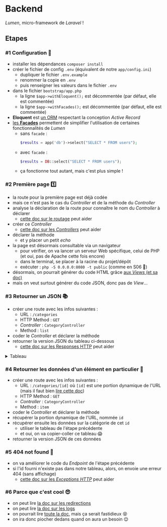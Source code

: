 # Backend

_Lumen_, micro-framework de _Laravel_ !

## Etapes

### #1 Configuration :wrench:

- installer les dépendances `composer install`
- créer le fichier de config `.env` (équivalent de notre `app/config.ini`)
  - dupliquer le fichier `.env.example`
  - renommer la copie en `.env`
  - puis renseigner les valeurs dans le fichier `.env`
- dans le fichier `bootstrap/app.php`
  - la ligne `$app->withEloquent();` est décommentée (par défaut, elle est commentée)
  - la ligne `$app->withFacades();` est décommentée (par défaut, elle est commentée)
- **Eloquent** est [un ORM](https://fr.wikipedia.org/wiki/Mapping_objet-relationnel) respectant la conception _Active Record_
- [les **Facades**](https://fr.wikipedia.org/wiki/Fa%C3%A7ade_(patron_de_conception)) permettent de simplifier l'utilisation de certaines fonctionnalités de _Lumen_
  - sans `facade` :
    ```php
    $results = app('db')->select("SELECT * FROM users");
    ```
  - avec `facade` :
    ```php
    $results = DB::select("SELECT * FROM users");
    ```
  - ça fonctionne tout autant, mais c'est plus simple !

### #2 Première page :one:

- la route pour la première page est déjà codée
- mais ce n'est pas le cas du _Controller_ et de la méthode du _Controller_
- analyse la déclaration de la route pour connaître le nom du _Controller_ à déclarer
  - [cette doc sur le routage](https://lumen.laravel.com/docs/routing) peut aider
- créer ce _Controller_
  - [cette doc sur les _Controllers_](https://lumen.laravel.com/docs/controllers) peut aider
- déclarer la méthode
  - et y placer un petit _echo_
- la page est désormais consultable via un navigateur
  - pour vérifier, on va lancer un serveur Web spécifique, celui de PHP (et oui, pas de Apache cette fois encore)
  - dans le terminal, se placer à la racine du projet/dépôt
  - exécuter : `php -S 0.0.0.0:8080 -t public` (comme en S06 :tada:)
- désormais, on pourrait générer du code HTML grâce [aux _Views_ (et sa doc)](https://lumen.laravel.com/docs/views)
- mais on veut surtout générer du code JSON, donc pas de _View_...

### #3 Retourner un JSON :books:

- créer une route avec les infos suivantes :
  - URL : `/categories`
  - HTTP Method : `GET`
  - _Controller_ : `CategoryController`
  - Method : `list`
- coder le _Controller_ et déclarer la méthode
- retourner la version JSON du tableau ci-dessous
  - [cette doc sur les Responses HTTP](https://lumen.laravel.com/docs/responses#json-responses) peut aider

<details><summary>Tableau</summary>

```php
$categoriesList = [
  1 => [
    'id' => 1,
    'name' => 'Chemin vers O\'clock',
    'status' => 1
  ],
  2 => [
    'id' => 2,
    'name' => 'Courses',
    'status' => 1
  ],
  3 => [
    'id' => 3,
    'name' => 'O\'clock',
    'status' => 1
  ],
  4 => [
    'id' => 4,
    'name' => 'Titre Professionnel',
    'status' => 1
  ]
];
```

</details>

### #4 Retourner les données d'un élément en particulier :notebook:

- créer une route avec les infos suivantes :
  - URL : `/categories/[id]` où `[id]` est une portion dynamique de l'URL (mais il faut bien [lire cette doc](https://lumen.laravel.com/docs/routing#required-parameters))
  - HTTP Method : `GET`
  - _Controller_ : `CategoryController`
  - Method : `item`
- coder le _Controller_ et déclarer la méthode
- récupérer la portion dynamique de l'URL, nommée `id`
- récupérer ensuite les données sur la catégorie de cet `id`
  - utiliser le tableau de l'étape précédente
  - et oui, on va copier-coller ce tableau :scream:
- retourner la version JSON de ces données

### #5 404 not found :no_entry_sign:

- on va améliorer le code du _Endpoint_ de l'étape précédente
- si l'id fourni n'existe pas dans notre tableau, alors, on envoie une erreur 404 (sans affichage)
  - [cette doc sur les _Exceptions HTTP_](https://laravel.com/docs/errors#http-exceptions) peut aider

### #6 Parce que c'est cool :sunglasses:

- on peut lire [la doc sur les redirections](https://lumen.laravel.com/docs/responses#redirects)
- on peut lire [la doc sur les logs](https://laravel.com/docs/logging#writing-log-messages)
- on pourrait lire [toute la doc](https://lumen.laravel.com/docs), mais ça serait fastidieux :dizzy_face:
- on ira donc piocher dedans quand on aura un besoin :relieved:
